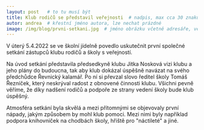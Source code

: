 ```yaml
---
layout: post   # to tu musí být
title: Klub rodičů se představil veřejnosti  # nadpis, max cca 30 znaků (vyzkoušet)
autor: andrea  # křestní jméno autora, lze nechat prázdné
image: /img/blog/prvni-setkani.jpg  # jméno obrázku včetně adresáře, velikost 900x600
---
```

V úterý 5.4.2022 se ve školní jídelně povedlo uskutečnit první společné setkání zástupců klubu rodičů a školy s veřejností.

<!--vice-->

Na úvod setkání představila předsedkyně klubu Jitka Nosková vizi klubu a jeho plány do budoucna, tak aby klub dokázal úspěšně navázat na svého předchůdce Řevnický kalamář. 
Po ní si převzal slovo ředitel školy Tomáš Řezníček, který neskrýval radost z obnovené činnosti klubu. Všichni pevně věříme, že díky nadšení rodičů a podpoře ze strany vedení školy bude klub úspěšný. 

Atmosféra setkání byla skvělá a mezi přítomnými se objevovaly první nápady, jakým způsobem by mohl klub pomoci. Mezi nimi byly například podpora knihovniček na chodbách školy, hřiště pro "náctileté" a jiné.





<!--quote-->
